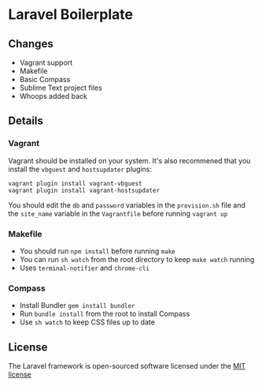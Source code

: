 # Laravel Boilerplate

## Changes

- Vagrant support
- Makefile
- Basic Compass
- Sublime Text project files
- Whoops added back

## Details

### Vagrant
Vagrant should be installed on your system. It's also recommened that you install the `vbguest` and `hostsupdater` plugins:

```
vagrant plugin install vagrant-vbguest
vagrant plugin install vagrant-hostsupdater
```

You should edit the `db` and `password` variables in the `provision.sh` file and the `site_name` variable in the `Vagrantfile` before running `vagrant up`

### Makefile

- You should run `npm install` before running `make`
- You can run `sh watch` from the root directory to keep `make watch` running
- Uses `terminal-notifier` and `chrome-cli`

### Compass

- Install Bundler `gem install bundler`
- Run `bundle install` from the root to install Compass
- Use `sh watch` to keep CSS files up to date

## License

The Laravel framework is open-sourced software licensed under the [MIT license](http://opensource.org/licenses/MIT)
